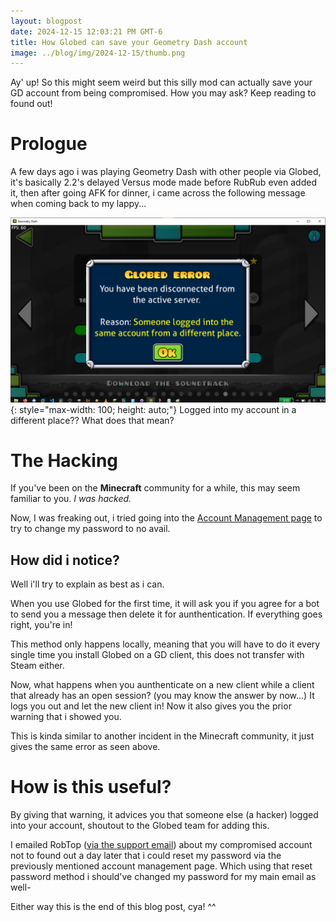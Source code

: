 ```yaml
---
layout: blogpost
date: 2024-12-15 12:03:21 PM GMT-6
title: How Globed can save your Geometry Dash account
image: ../blog/img/2024-12-15/thumb.png
---
```


Ay' up! So this might seem weird but this silly mod can actually save your GD account from being compromised.
How you may ask? Keep reading to found out!

# Prologue

A few days ago i was playing Geometry Dash with other people via Globed, it's basically 2.2's delayed Versus mode made before RubRub even added it, then after going AFK for dinner, i came across the following message when coming back to my lappy...

![](/blog/img/2024-12-15/globed-error.png){: style="max-width: 100; height: auto;"}
Logged into my account in a different place?? What does that mean?

# The Hacking

If you've been on the **Minecraft** community for a while, this may seem familiar to you.
*I was hacked.*

Now, I was freaking out, i tried going into the [Account Management page](<https://www.boomlings.com/database/accounts/accountManagement.php>) to try to change my password to no avail.

## How did i notice?

Well i'll try to explain as best as i can.

When you use Globed for the first time, it will ask you if you agree for a bot to send you a message then delete it for aunthentication. If everything goes right, you're in!

This method only happens locally, meaning that you will have to do it every single time you install Globed on a GD client, this does not transfer with Steam either.

Now, what happens when you aunthenticate on a new client while a client that already has an open session? (you may know the answer by now...)
It logs you out and let the new client in! Now it also gives you the prior warning that i showed you.

This is kinda similar to another incident in the Minecraft community, it just gives the same error as seen above.

# How is this useful?

By giving that warning, it advices you that someone else (a hacker) logged into your account, shoutout to the Globed team for adding this.

I emailed RobTop ([via the support email](<mailto:support@robtopgames.com>)) about my compromised account not to found out a day later that i could reset my password via the previously mentioned account management page.
Which using that reset password method i should've changed my password for my main email as well-


Either way this is the end of this blog post, cya! ^^